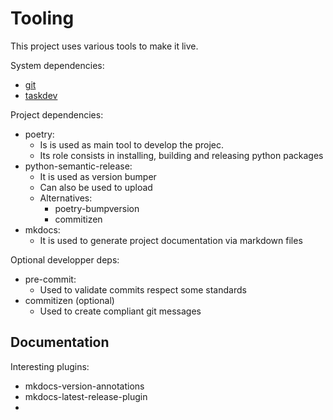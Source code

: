 # Tooling

This project uses various tools to make it live.

System dependencies:

* [git](https://git-scm.com/)
* [taskdev](https://taskfile.dev/)

Project dependencies:

* poetry:
    * Is is used as main tool to develop the projec.
    * Its role consists in installing, building and releasing python packages
* python-semantic-release:
    * It is used as version bumper
    * Can also be used to upload
    * Alternatives:
        * poetry-bumpversion
        * commitizen
* mkdocs:
    * It is used to generate project documentation via markdown files


Optional developper deps:

* pre-commit:
    * Used to validate commits respect some standards
* commitizen (optional)
    * Used to create compliant git messages


## Documentation

Interesting plugins:

* mkdocs-version-annotations
* mkdocs-latest-release-plugin
*
